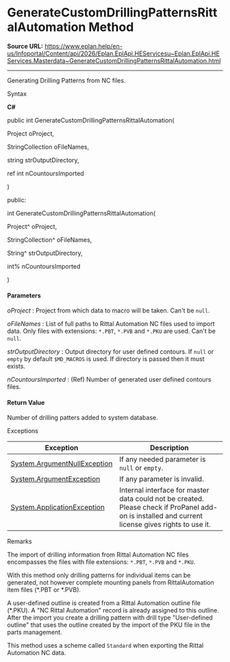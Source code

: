 # GenerateCustomDrillingPatternsRittalAutomation Method

**Source URL:** https://www.eplan.help/en-us/Infoportal/Content/api/2026/Eplan.EplApi.HEServicesu~Eplan.EplApi.HEServices.Masterdata~GenerateCustomDrillingPatternsRittalAutomation.html

---

Generating Drilling Patterns from NC files.

Syntax

**C#**



public int GenerateCustomDrillingPatternsRittalAutomation( 

   Project oProject,

   StringCollection oFileNames,

   string strOutputDirectory,

   ref int nCountoursImported

)

public:

int GenerateCustomDrillingPatternsRittalAutomation( 

   Project^ oProject,

   StringCollection^ oFileNames,

   String^ strOutputDirectory,

   int% nCountoursImported

)


#### Parameters

*oProject*
:   Project from which data to macro will be taken. Can't be `null`.

*oFileNames*
:   List of full paths to Rittal Automation NC files used to import data. Only files with extensions: `*.PBT`, `*.PVB` and `*.PKU` are used. Can't be `null`.

*strOutputDirectory*
:   Output directory for user defined contours. If `null` or `empty` by default `$MD_MACROS` is used. If directory is passed then it must exists.

*nCountoursImported*
:   (Ref) Number of generated user defined contours files.

#### Return Value

Number of drilling patters added to system database.

Exceptions

| Exception | Description |
| --- | --- |
| [System.ArgumentNullException](#) | If any needed parameter is `null` or `empty`. |
| [System.ArgumentException](#) | If any parameter is invalid. |
| [System.ApplicationException](#) | Internal interface for master data could not be created. Please check if ProPanel add-on is installed and current license gives rights to use it. |

Remarks

The import of drilling information from Rittal Automation NC files encompasses the files with file extensions: `*.PBT`, `*.PVB` and `*.PKU`.

With this method only drilling patterns for individual items can be generated, not however complete mounting panels from RittalAutomation item files (\*.PBT or \*.PVB).

A user-defined outline is created from a Rittal Automation outline file (\*.PKU). A "NC Rittal Automation" record is already assigned to this outline. After the import you create a drilling pattern with drill type "User-defined outline" that uses the outline created by the import of the PKU file in the parts management.

This method uses a scheme called `Standard` when exporting the Rittal Automation NC data.
